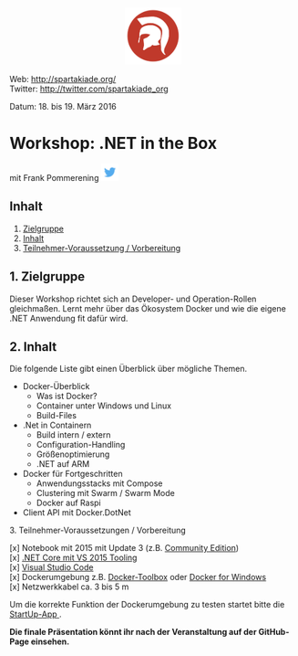 <p align="center"><img src="images/logo_spartakiade.png" width=100/></p>

Web: http://spartakiade.org/  
Twitter: http://twitter.com/spartakiade_org

Datum: 18. bis 19. März 2016

# Workshop: .NET in the Box 
mit Frank Pommerening <a href="https://twitter.com/fpommerening"><img src="images/TwitterLogo.png" alt="Follow @fpommerening" width=30/></a> 

## Inhalt
1. [Zielgruppe](#zielgruppe)
2. [Inhalt](#inhalt)
3. [Teilnehmer-Voraussetzung / Vorbereitung](#voraussetzungen)

<a name="zielgruppe"></a>
## 1. Zielgruppe
Dieser Workshop richtet sich an Developer- und Operation-Rollen gleichmaßen. Lernt mehr über das Ökosystem Docker und wie die eigene .NET Anwendung fit dafür wird.

## 2. Inhalt
Die folgende Liste gibt einen Überblick über mögliche Themen.
- Docker-Überblick
    - Was ist Docker?
    - Container unter Windows und Linux
    - Build-Files
- .Net in Containern
    - Build intern / extern
    - Configuration-Handling
    - Größenoptimierung
    - .NET auf ARM
- Docker für Fortgeschritten
    - Anwendungsstacks mit Compose
    - Clustering mit Swarm / Swarm Mode
    - Docker auf Raspi
- Client API mit Docker.DotNet

<a name="voraussetzungen"></a>
3. Teilnehmer-Voraussetzungen / Vorbereitung

[x] Notebook mit 2015 mit Update 3 (z.B. <a href="https://www.visualstudio.com/de-de/downloads/download-visual-studio-vs.aspx">Community Edition</a>)<br/>
[x] <a href="https://www.microsoft.com/net/core">.NET Core mit VS 2015 Tooling</a></br>
[x] <a href="https://code.visualstudio.com/">Visual Studio Code</a></br>
[x] Dockerumgebung z.B. <a href="https://www.docker.com/products/docker-toolbox">Docker-Toolbox</a> oder <a href="https://docs.docker.com/docker-for-windows/"> Docker for Windows</a></br>
[x] Netzwerkkabel ca. 3 bis 5 m

Um die korrekte Funktion der Dockerumgebung zu testen startet bitte die <a href="startupApp.md" > StartUp-App </a>.

<b>Die finale Präsentation könnt ihr nach der Veranstaltung auf der GitHub-Page einsehen.</b>